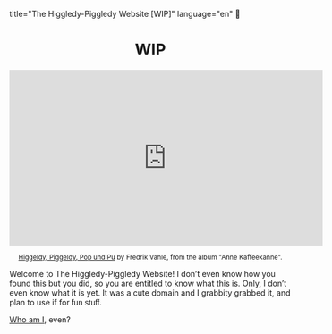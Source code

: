 title="The Higgledy-Piggledy Website [WIP]"
language="en"

<center><h1>WIP</h1></center>

<center><iframe width="560" height="315" src="https://www.youtube.com/embed/BwvNEf3LSDw" title="YouTube video player" frameborder="0" allow="accelerometer; autoplay; clipboard-write; encrypted-media; gyroscope; picture-in-picture" allowfullscreen></iframe><p><small><a href="https://www.youtube.com/watch?v=BwvNEf3LSDw">Higgeldy, Piggeldy, Pop und Pu</a> by Fredrik Vahle, from the album "Anne Kaffeekanne".</p></small></center>

Welcome to The Higgledy-Piggledy Website! I don’t even know how you
found this but you did, so you are entitled to know what this is.
Only, I don’t even know what it is yet. It was a cute domain and I
grabbity grabbed it, and plan to use if for
<span style="font-family: Comic Sans MS, Sans-serif;">fun stuff</span>.

[Who am I](https://gkayaalp.com), even?
